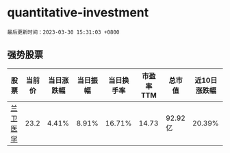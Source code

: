 # quantitative-investment

`最后更新时间：2023-03-30 15:31:03 +0800`

## 强势股票

|股票|当前价|当日涨跌幅|当日振幅|当日换手率|市盈率TTM|总市值|近10日涨跌幅|
|----|----|----|----|----|----|----|----|
|[兰卫医学](https://xueqiu.com/S/SZ301060)|23.2|4.41%|8.91%|16.71%|14.73|92.92亿|20.39%|
